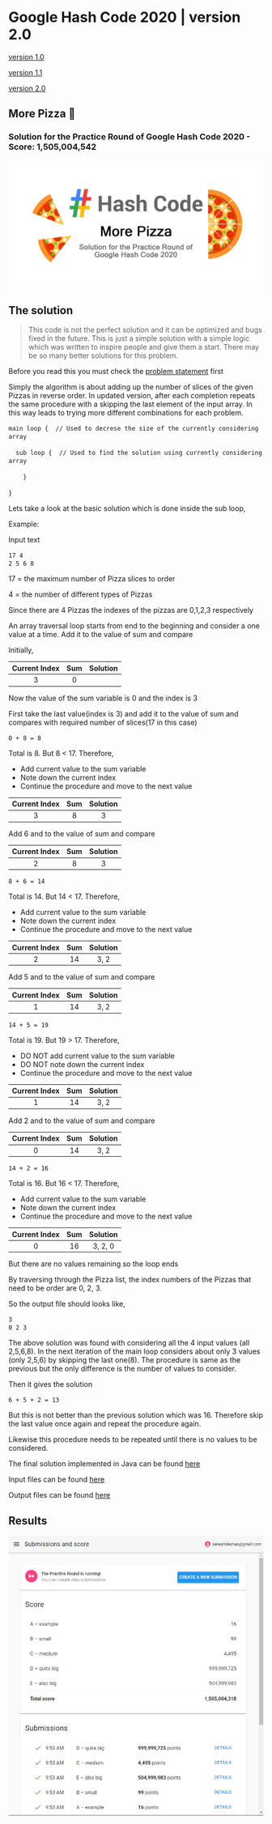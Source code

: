 # Google Hash Code 2020 | version 2.0
[version 1.0](https://github.com/senesh-deshan/Google-Hash-Code-2020/tree/master)

[version 1.1](https://github.com/senesh-deshan/Google-Hash-Code-2020/tree/v1)

[version 2.0](https://github.com/senesh-deshan/Google-Hash-Code-2020/tree/v2)

## More Pizza 🍕
### Solution for the Practice Round of Google Hash Code 2020 - Score: 1,505,004,542

<img src="Images/More Pizza.jpg">

## The solution

> This code is not the perfect solution and it can be optimized and bugs fixed in the future.
This is just a simple solution with a simple logic which was written to inspire people and give them a start. There may be so many better solutions for this problem.

Before you read this you must check the [problem statement](Problem/slice.pdf) first

Simply the algorithm is about adding up the number of slices of the given Pizzas in reverse order. In updated version, after each completion repeats the same procedure with a skipping the last element of the input array. In this way leads to trying more different combinations for each problem.

```
main loop {  // Used to decrese the size of the currently considering array

  sub loop {  // Used to find the solution using currently considering array
  
    }

}
```

Lets take a look at the basic solution which is done inside the sub loop,

Example:

Input text
```
17 4
2 5 6 8
```
17 = the maximum number of Pizza slices to order

4  = the number of different types of Pizzas

Since there are 4 Pizzas the indexes of the pizzas are 0,1,2,3 respectively

An array traversal loop starts from end to the beginning and consider a one value at a time. Add it to the value of sum and compare

Initially,

| Current Index | Sum    | Solution |
| :-----------: |:------:| :-------:|
|       3       |   0    |          |

Now the value of the sum variable is 0 and the index is 3

First take the last value(index is 3) and add it to the value of sum and compares with required number of slices(17 in this case)
```
0 + 8 = 8
```
Total is 8. But 8 < 17. Therefore,
- Add current value to the sum variable
- Note down the current index
- Continue the procedure and move to the next value

| Current Index | Sum    | Solution |
| :-----------: |:------:| :-------:|
|       3       |   8    |   3      |

Add 6 and to the value of sum and compare

| Current Index | Sum    | Solution |
| :-----------: |:------:| :-------:|
|       2       |   8    |   3      |
```
8 + 6 = 14
```
Total is 14. But 14 < 17. Therefore,
- Add current value to the sum variable
- Note down the current index
- Continue the procedure and move to the next value

| Current Index | Sum    | Solution |
| :-----------: |:------:| :-------:|
|       2       |  14    |  3, 2    |

Add 5 and to the value of sum and compare

| Current Index | Sum    | Solution |
| :-----------: |:------:| :-------:|
|       1       |  14    |  3, 2    |
```
14 + 5 = 19
```
Total is 19. But 19 > 17. Therefore,
- DO NOT add current value to the sum variable
- DO NOT note down the current index
- Continue the procedure and move to the next value

| Current Index | Sum    | Solution |
| :-----------: |:------:| :-------:|
|       1       |  14    |  3, 2    |

Add 2 and to the value of sum and compare

| Current Index | Sum    | Solution |
| :-----------: |:------:| :-------:|
|       0       |  14    |  3, 2    |

```
14 + 2 = 16
```
Total is 16. But 16 < 17. Therefore,
- Add current value to the sum variable
- Note down the current index
- Continue the procedure and move to the next value

| Current Index | Sum    | Solution |
| :-----------: |:------:| :-------:|
|       0       |  16    |3, 2, 0   |

But there are no values remaining so the loop ends

By traversing through the Pizza list, the index numbers of the Pizzas that need to be order are 0, 2, 3.

So the output file should looks like,

```
3
0 2 3
```

The above solution was found with considering all the 4 input values (all 2,5,6,8). In the next iteration of the main loop considers about only 3 values (only 2,5,6) by skipping the last one(8). The procedure is same as the previous but the only difference is the number of values to consider.

Then it gives the solution

```
6 + 5 + 2 = 13
```

But this is not better than the previous solution which was 16. Therefore skip the last value once again and repeat the procedure again.

Likewise this procedure needs to be repeated until there is no values to be considered.



The final solution implemented in Java can be found [here](Solution/Solution.java)

Input files can be found [here](Input/)

Output files can be found [here](Output/)


## Results

<img src="Images/Results.jpg">
